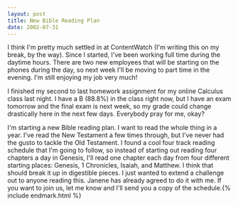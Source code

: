 ```yaml
---
layout: post
title: New Bible Reading Plan
date: 2002-07-31
---
```


I think I'm pretty much settled in at ContentWatch (I'm writing this on my break, by the way). Since I started, I've been working full time during the daytime hours. There are two new employees that will be starting on the phones during the day, so next week I'll be moving to part time in the evening. I'm still enjoying my job very much!

I finished my second to last homework assignment for my online Calculus class last night. I have a B (88.8%) in the class right now, but I have an exam tomorrow and the final exam is next week, so my grade could change drastically here in the next few days. Everybody pray for me, okay?

I'm starting a new Bible reading plan. I want to read the whole thing in a year. I've read the New Testament a few times through, but I've never had the gusto to tackle the Old Testament. I found a cool four track reading schedule that I'm going to follow, so instead of starting out reading four chapters a day in Genesis, I'll read one chapter each day from four different starting places: Genesis, 1 Chronicles, Isaiah, and Matthew. I think that should break it up in digestible pieces. I just wanted to extend a challenge out to anyone reading this. Janene has already agreed to do it with me. If you want to join us, let me know and I'll send you a copy of the schedule.{% include endmark.html %}